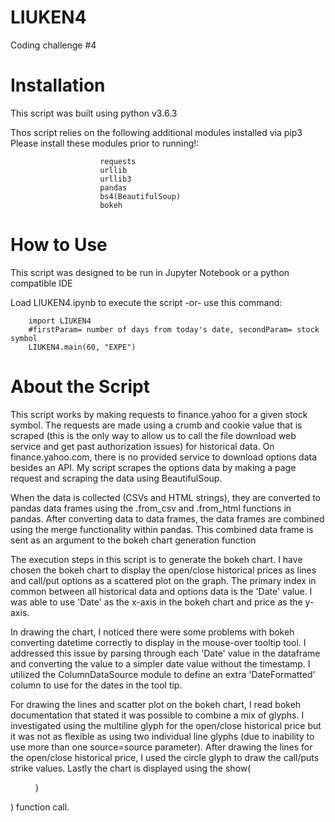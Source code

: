 # LIUKEN4
Coding challenge #4

Installation
===================================================
This script was built using python v3.6.3

Thos script relies on the following additional modules installed via pip3 Please install these modules prior to running!:
                        
                        requests
                        urllib
                        urllib3
                        pandas
                        bs4(BeautifulSoup)
                        bokeh
    
How to Use
===================================================
This script was designed to be run in Jupyter Notebook or a python compatible IDE

Load LIUKEN4.ipynb to execute the script
-or-
use this command:

        import LIUKEN4
        #firstParam= number of days from today's date, secondParam= stock symbol
        LIUKEN4.main(60, "EXPE")


About the Script
===================================================
This script works by making requests to finance.yahoo for a given stock symbol.
The requests are made using a crumb and cookie value that is scraped (this is the only way to allow us to call the file download web service and get past authorization issues) for historical data. On finance.yahoo.com, there is no provided service to download options data besides an API. My script scrapes the options data by making a page request and scraping the data using BeautifulSoup.

When the data is collected (CSVs and HTML strings), they are converted to pandas data frames using the .from_csv and .from_html functions in pandas. After converting data to data frames, the data frames are combined using the merge functionality within pandas. This combined data frame is sent as an argument to the bokeh chart generation function

The execution steps in this script is to generate the bokeh chart. I have chosen the bokeh chart to display the open/close historical prices as lines and call/put options as a scattered plot on the graph. The primary index in common between all historical data and options data is the 'Date' value. I was able to use 'Date' as the x-axis in the bokeh chart and price as the y-axis. 

In drawing the chart, I noticed there were some problems with bokeh converting datetime  correctly to display in the mouse-over tooltip tool. I addressed this issue by parsing through each 'Date' value in the dataframe and converting the value to a simpler date value without the timestamp. I utilized the ColumnDataSource module to define an extra 'DateFormatted' column to use for the dates in the tool tip.

For drawing the lines and scatter plot on the bokeh chart, I read bokeh documentation that stated it was possible to combine a mix of glyphs. I investigated using the multiline glyph for the open/close historical price but it was not as flexible as using two individual line glyphs (due to inability to use more than one source=source parameter). After drawing the lines for the open/close historical price, I used the circle glyph to draw the call/puts strike values. Lastly the chart is displayed using the show(<figure>)</figure>) function call.  
